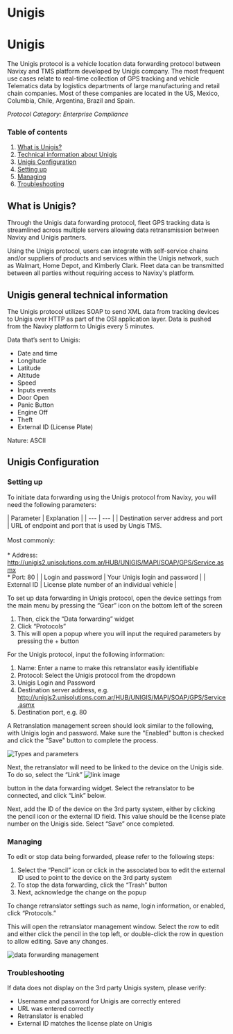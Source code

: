 # Unigis

# Unigis

The Unigis protocol is a vehicle location data forwarding protocol between Navixy and TMS platform developed by Unigis company. The most frequent use cases relate to real-time collection of GPS tracking and vehicle Telematics data by logistics departments of large manufacturing and retail chain companies. Most of these companies are located in the US, Mexico, Columbia, Chile, Argentina, Brazil and Spain.

*Protocol Category: Enterprise Compliance*

### Table of contents

1. [What is Unigis?](#what-is-unigis)
2. [Technical information about Unigis](#tech-info-unigis)
3. [Unigis Configuration](#unigis-config)
  1. [Setting up](#setting-up)
  2. [Managing](#managing)
  3. [Troubleshooting](#troubleshooting)

## What is Unigis?

Through the Unigis data forwarding protocol, fleet GPS tracking data is streamlined across multiple servers allowing data retransmission between Navixy and Unigis partners.

Using the Unigis protocol, users can integrate with self-service chains and/or suppliers of products and services within the Unigis network, such as Walmart, Home Depot, and Kimberly Clark. Fleet data can be transmitted between all parties without requiring access to Navixy's platform.

## Unigis general technical information

The Unigis protocol utilizes SOAP to send XML data from tracking devices to Unigis over HTTP as part of the OSI application layer. Data is pushed from the Navixy platform to Unigis every 5 minutes.

Data that’s sent to Unigis:

- Date and time
- Longitude
- Latitude
- Altitude
- Speed
- Inputs events
- Door Open
- Panic Button
- Engine Off
- Theft
- External ID (License Plate)

Nature: ASCII

## Unigis Configuration

### Setting up

To initiate data forwarding using the Unigis protocol from Navixy, you will need the following parameters:

| Parameter | Explanation | | --- | --- | | Destination server address and port | URL of endpoint and port that is used by Ungis TMS.<br><br>Most commonly:<br><br>\* Address: http://unigis2.unisolutions.com.ar/HUB/UNIGIS/MAPI/SOAP/GPS/Service.asmx<br>\* Port: 80 | | Login and password | Your Unigis login and password | | External ID | License plate number of an individual vehicle |

To set up data forwarding in Unigis protocol, open the device settings from the main menu by pressing the “Gear” icon on the bottom left of the screen

1. Then, click the “Data forwarding” widget
2. Click “Protocols”
3. This will open a popup where you will input the required parameters by pressing the + button

For the Unigis protocol, input the following information:

1. Name: Enter a name to make this retranslator easily identifiable
2. Protocol: Select the Unigis protocol from the dropdown
3. Unigis Login and Password
4. Destination server address, e.g. http://unigis2.unisolutions.com.ar/HUB/UNIGIS/MAPI/SOAP/GPS/Service.asmx
5. Destination port, e.g. 80

A Retranslation management screen should look similar to the following, with Unigis login and password. Make sure the "Enabled" button is checked and click the "Save" button to complete the process.

![Types and parameters](https://www.navixy.com/wp-content/uploads/2022/08/pasted-image-0-600x112.png)

Next, the retranslator will need to be linked to the device on the Unigis side. To do so, select the “Link” ![link image](https://www.navixy.com/wp-content/uploads/2022/08/image-3.png)

button in the data forwarding widget. Select the retranslator to be connected, and click “Link” below.

Next, add the ID of the device on the 3rd party system, either by clicking the pencil icon or the external ID field. This value should be the license plate number on the Unigis side. Select “Save” once completed.

### Managing

To edit or stop data being forwarded, please refer to the following steps:

1. Select the “Pencil” icon or click in the associated box to edit the external ID used to point to the device on the 3rd party system
2. To stop the data forwarding, click the “Trash” button
3. Next, acknowledge the change on the popup

To change retranslator settings such as name, login information, or enabled, click “Protocols.”

This will open the retranslator management window. Select the row to edit and either click the pencil in the top left, or double-click the row in question to allow editing. Save any changes.

![data forwarding management](https://www.navixy.com/wp-content/uploads/2022/08/pasted-image-0-1-600x96.png)

### Troubleshooting

If data does not display on the 3rd party Unigis system, please verify:

- Username and password for Unigis are correctly entered
- URL was entered correctly
- Retranslator is enabled
- External ID matches the license plate on Unigis